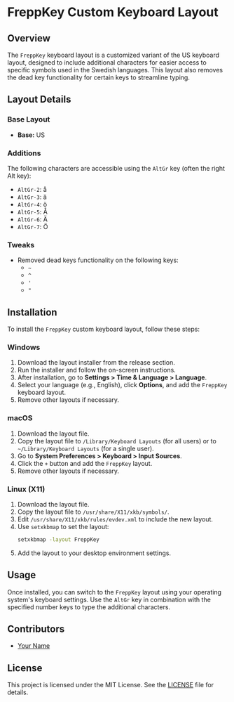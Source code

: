 # FreppKey Custom Keyboard Layout

## Overview

The `FreppKey` keyboard layout is a customized variant of the US keyboard layout, designed to include additional characters for easier access to specific symbols used in the Swedish languages. This layout also removes the dead key functionality for certain keys to streamline typing.

## Layout Details

### Base Layout
- **Base:** US

### Additions
The following characters are accessible using the `AltGr` key (often the right Alt key):

- `AltGr-2`: å
- `AltGr-3`: ä
- `AltGr-4`: ö
- `AltGr-5`: Å
- `AltGr-6`: Ä
- `AltGr-7`: Ö

### Tweaks
- Removed dead keys functionality on the following keys:
  - `~`
  - `^`
  - `'`
  - `"`

## Installation

To install the `FreppKey` custom keyboard layout, follow these steps:

### Windows
1. Download the layout installer from the release section.
2. Run the installer and follow the on-screen instructions.
3. After installation, go to **Settings > Time & Language > Language**.
4. Select your language (e.g., English), click **Options**, and add the `FreppKey` keyboard layout.
5. Remove other layouts if necessary.

### macOS
1. Download the layout file.
2. Copy the layout file to `/Library/Keyboard Layouts` (for all users) or to `~/Library/Keyboard Layouts` (for a single user).
3. Go to **System Preferences > Keyboard > Input Sources**.
4. Click the `+` button and add the `FreppKey` layout.
5. Remove other layouts if necessary.

### Linux (X11)
1. Download the layout file.
2. Copy the layout file to `/usr/share/X11/xkb/symbols/`.
3. Edit `/usr/share/X11/xkb/rules/evdev.xml` to include the new layout.
4. Use `setxkbmap` to set the layout:
    ```bash
    setxkbmap -layout FreppKey
    ```
5. Add the layout to your desktop environment settings.

## Usage

Once installed, you can switch to the `FreppKey` layout using your operating system's keyboard settings. Use the `AltGr` key in combination with the specified number keys to type the additional characters.

## Contributors

- [Your Name](https://github.com/your-github-profile)

## License

This project is licensed under the MIT License. See the [LICENSE](LICENSE) file for details.

